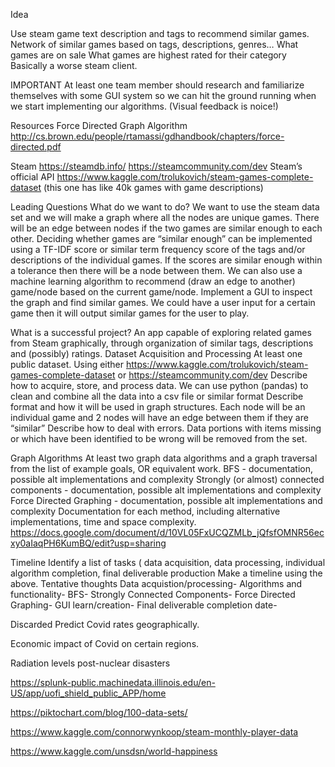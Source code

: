 Idea

Use steam game text description and tags to recommend similar games.
Network of similar games based on tags, descriptions, genres…
What games are on sale
What games are highest rated for their category
Basically a worse steam client.

IMPORTANT
At least one team member should research and familiarize themselves with some GUI system so we can hit the ground running when we start implementing our algorithms. (Visual feedback is noice!)

Resources
Force Directed Graph Algorithm
http://cs.brown.edu/people/rtamassi/gdhandbook/chapters/force-directed.pdf

Steam
https://steamdb.info/
https://steamcommunity.com/dev Steam’s official API
https://www.kaggle.com/trolukovich/steam-games-complete-dataset (this one has like 40k games with game descriptions)

Leading Questions
What do we want to do? 
We want to use the steam data set and we will make a graph where all the nodes are unique games. There will be an edge between nodes if the two games are similar enough to each other. Deciding whether games are “similar enough” can be implemented using a TF-IDF score or similar term frequency score of the tags and/or descriptions of the individual games. If the scores are similar enough within a tolerance then there will be a node between them. We can also use a machine learning algorithm to recommend (draw an edge to another) game/node based on the current game/node.
Implement a GUI to inspect the graph and find similar games. We could have a user input for a certain game then it will output similar games for the user to play.

What is a successful project?
	An app capable of exploring related games from Steam graphically, through organization of similar tags, descriptions and (possibly) ratings.
Dataset Acquisition and Processing
At least one public dataset.
Using either https://www.kaggle.com/trolukovich/steam-games-complete-dataset or https://steamcommunity.com/dev
Describe how to acquire, store, and process data. 
We can use python (pandas) to clean and combine all the data into a csv file or similar format
Describe format and how it will be used in graph structures.
Each node will be an individual game and 2 nodes will have an edge between them if they are “similar”
Describe how to deal with errors.
Data portions with items missing or which have been identified to be wrong will be removed from the set.

Graph Algorithms
At least two graph data algorithms and a graph traversal from the list of example goals, OR equivalent work.
BFS - documentation, possible alt implementations and complexity
Strongly (or almost) connected components - documentation, possible alt implementations and complexity
Force Directed Graphing - documentation, possible alt implementations and complexity
Documentation for each method, including alternative implementations, time and space complexity.
https://docs.google.com/document/d/10VL05FxUCQZMLb_jQfsfOMNR56ecxy0aIaqPH6KumBQ/edit?usp=sharing


Timeline 
Identify a list of tasks ( data acquisition, data processing, individual algorithm completion, final deliverable production
Make a timeline using the above. 
Tentative thoughts
	Data acquistion/processing-
	Algorithms and functionality-
		BFS-
		Strongly Connected Components-
		Force Directed Graphing-
		GUI learn/creation-
	Final deliverable completion date-


Discarded
Predict Covid rates geographically.

Economic impact of Covid on certain regions.

Radiation levels post-nuclear disasters

https://splunk-public.machinedata.illinois.edu/en-US/app/uofi_shield_public_APP/home

https://piktochart.com/blog/100-data-sets/

https://www.kaggle.com/connorwynkoop/steam-monthly-player-data

https://www.kaggle.com/unsdsn/world-happiness
